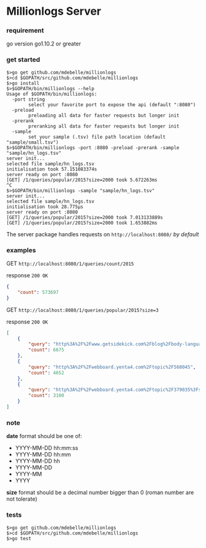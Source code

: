 Millionlogs Server
===

### requirement
go version go1.10.2 or greater

### get started
```
$>go get github.com/mdebelle/millionlogs
$>cd $GOPATH/src/github.com/mdebelle/millionlogs
$>go install
$>$GOPATH/bin/millionlogs --help
Usage of $GOPATH/bin/millionlogs:
  -port string
        select your favorite port to expose the api (default ":8080")
  -preload
        preloading all data for faster requests but longer init
  -prerank
        preranking all data for faster requests but longer init
  -sample
        set your sample (.tsv) file path location (default "sample/small.tsv")
$>$GOPATH/bin/millionlogs -port :8080 -preload -prerank -sample "sample/hn_logs.tsv"
server init...
selected file sample/hn_logs.tsv
initialisation took 57.151083374s
server ready on port :8080
[GET] /1/queries/popular/2015?size=2000 took 5.672263ms
^C
$>$GOPATH/bin/millionlogs -sample "sample/hn_logs.tsv"
server init...
selected file sample/hn_logs.tsv
initialisation took 28.775µs
server ready on port :8080
[GET] /1/queries/popular/2015?size=2000 took 7.013133889s
[GET] /1/queries/popular/2015?size=2000 took 1.653882ms

```

The server package handles requests on `http://localhost:8080/` *by default*

### examples

GET `http://localhost:8080/1/queries/count/2015`

response `200 OK`
```json
{
    "count": 573697
}
```

GET `http://localhost:8080/1/queries/popular/2015?size=3`

response `200 OK`
```json
[
    {
        "query": "http%3A%2F%2Fwww.getsidekick.com%2Fblog%2Fbody-language-advice",
        "count": 6675
    },
    {
        "query": "http%3A%2F%2Fwebboard.yenta4.com%2Ftopic%2F568045",
        "count": 4652
    },
    {
        "query": "http%3A%2F%2Fwebboard.yenta4.com%2Ftopic%2F379035%3Fsort%3D1",
        "count": 3100
    }
]
```

### note

**date** format should be one of:
- YYYY-MM-DD hh:mm:ss
- YYYY-MM-DD hh:mm
- YYYY-MM-DD hh
- YYYY-MM-DD
- YYYY-MM
- YYYY

**size** format should be a decimal number bigger than 0 (roman number are not tolerate)

### tests
```
$>go get github.com/mdebelle/millionlogs
$>cd $GOPATH/src/github.com/mdebelle/millionlogs
$>go test
```


